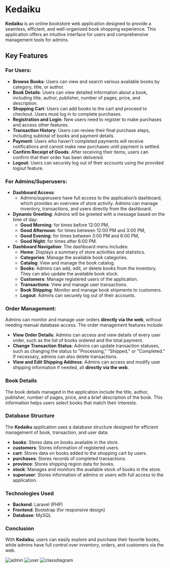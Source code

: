 # Kedaiku

**Kedaiku** is an online bookstore web application designed to provide a seamless, efficient, and well-organized book shopping experience. This application offers an intuitive interface for users and comprehensive management tools for admins.

## Key Features

### For Users:
- **Browse Books**: Users can view and search various available books by category, title, or author.
- **Book Details**: Users can view detailed information about a book, including title, author, publisher, number of pages, price, and description.
- **Shopping Cart**: Users can add books to the cart and proceed to checkout. Users must log in to complete purchases.
- **Registration and Login**: New users need to register to make purchases and access other features.
- **Transaction History**: Users can review their final purchase steps, including subtotal of books and payment details.
- **Payment**: Users who haven’t completed payments will receive notifications and cannot make new purchases until payment is settled.
- **Confirm Receipt of Goods**: After receiving their items, users can confirm that their order has been delivered.
- **Logout**: Users can securely log out of their accounts using the provided logout feature.

### For Admins/Superusers:
- **Dashboard Access**: 
  - Admins/superusers have full access to the application’s dashboard, which provides an overview of store activity. Admins can manage inventory, transactions, and users directly from the dashboard.
- **Dynamic Greeting**: Admins will be greeted with a message based on the time of day:
  - **Good Morning**: for times before 12:00 PM,
  - **Good Afternoon**: for times between 12:00 PM and 3:00 PM,
  - **Good Evening**: for times between 3:00 PM and 6:00 PM,
  - **Good Night**: for times after 6:00 PM.
- **Dashboard Navigation**: The dashboard menu includes:
  - **Home**: Displays a summary of store activities and statistics.
  - **Categories**: Manage the available book categories.
  - **Catalog**: View and manage the book catalog.
  - **Books**: Admins can add, edit, or delete books from the inventory. They can also update the available book stock.
  - **Customers**: Manage registered users of the application.
  - **Transactions**: View and manage user transactions.
  - **Book Shipping**: Monitor and manage book shipments to customers.
  - **Logout**: Admins can securely log out of their accounts.

### Order Management:
Admins can monitor and manage user orders **directly via the web**, without needing manual database access. The order management features include:
  - **View Order Details**: Admins can access and view details of every user order, such as the list of books ordered and the total payment.
  - **Change Transaction Status**: Admins can update transaction statuses, such as changing the status to "Processing," "Shipped," or "Completed." If necessary, admins can also delete transactions.
  - **View and Edit Shipping Address**: Admins can access and modify user shipping information if needed, all **directly via the web**.

### Book Details
The book details managed in the application include the title, author, publisher, number of pages, price, and a brief description of the book. This information helps users select books that match their interests.

### Database Structure
The **Kedaiku** application uses a database structure designed for efficient management of book, transaction, and user data:
- **books**: Stores data on books available in the store.
- **customers**: Stores information of registered users.
- **cart**: Stores data on books added to the shopping cart by users.
- **purchases**: Stores records of completed transactions.
- **province**: Stores shipping region data for books.
- **stock**: Manages and monitors the available stock of books in the store.
- **superuser**: Stores information of admins or users with full access to the application.

### Technologies Used
- **Backend**: Laravel (PHP)
- **Frontend**: Bootstrap (for responsive design)
- **Database**: MySQL

### Conclusion
With **Kedaiku**, users can easily explore and purchase their favorite books, while admins have full control over inventory, orders, and customers via the web.

![admin](https://github.com/user-attachments/assets/20bbb8b7-b7e9-4587-9f9f-4793ca50cdcb)
![user](https://github.com/user-attachments/assets/4a6a3dcc-300c-43ef-82ca-5e3cdb6b1d9a)
![classdiagram](https://github.com/user-attachments/assets/15e3913b-266c-48b5-a7ce-d80601babd62)



